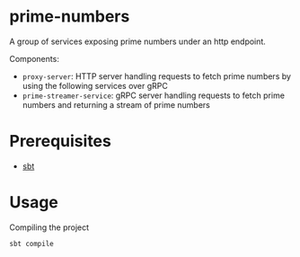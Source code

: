 # prime-numbers

A group of services exposing prime numbers under an http endpoint.

Components:

- `proxy-server`: HTTP server handling requests to fetch prime numbers by using the following services over gRPC
- `prime-streamer-service`: gRPC server handling requests to fetch prime numbers and returning a stream of prime numbers

# Prerequisites

- [sbt](https://www.scala-sbt.org/)

# Usage

Compiling the project

```
sbt compile
```
